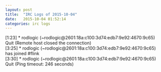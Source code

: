```yaml
---
layout: post
title:  "IRC Logs of 2015-10-04"
date:   2015-10-04 01:52:14
categories: irc logs
---
```

<span class="irc-date">[1:23]</span> <span class="irc-navy">* rodlogic (~rodlogic@2601:18a:c100:3d74:edb7:9e92:4670:9c65) Quit (Remote host closed the connection)</span><br />
<span class="irc-date">[3:25]</span> <span class="irc-green">* rodlogic (~rodlogic@2601:18a:c100:3d74:edb7:9e92:4670:9c65) has joined #flink</span><br />
<span class="irc-date">[3:30]</span> <span class="irc-navy">* rodlogic (~rodlogic@2601:18a:c100:3d74:edb7:9e92:4670:9c65) Quit (Ping timeout: 246 seconds)</span><br />
